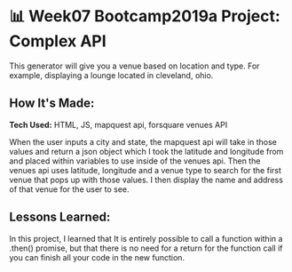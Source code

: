 # 📊 Week07 Bootcamp2019a Project: Complex API

This generator will give you a venue based on location and type. For example, displaying a lounge located in cleveland, ohio.

## How It's Made:

**Tech Used:** HTML, JS, mapquest api, forsquare venues API

When the user inputs a city and state, the mapquest api will take in those values and return a json object which I took the latitude and longitude from and placed within variables to use inside of the venues api. Then the venues api uses latitude, longitude and a venue type to search for the first venue that pops up with those values. I then display the name and address of that venue for the user to see.

## Lessons Learned:

In this project, I learned that It is entirely possible to call a function within a .then() promise, but that there is no need for a return for the function call if you can finish all your code in the new function. 
